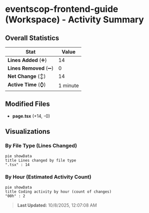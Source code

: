 # eventscop-frontend-guide (Workspace) - Activity Summary 

## Overall Statistics

| Stat                   | Value                                                             |
| ---------------------- | ----------------------------------------------------------------- |
| **Lines Added** (➕)   | 14                                          |
| **Lines Removed** (➖) | 0                                        |
| **Net Change** (↕)    | 14                |
| **Active Time** (⌚)   | 1 minute |


## Modified Files
- **page.tsx** (+14, -0)

## Visualizations

### By File Type (Lines Changed)

```mermaid
pie showData
title Lines changed by file type
".tsx" : 14
```

### By Hour (Estimated Activity Count)

```mermaid
pie showData
title Coding activity by hour (count of changes)
"00h" : 2
```


> **Last Updated:** 10/8/2025, 12:07:08 AM